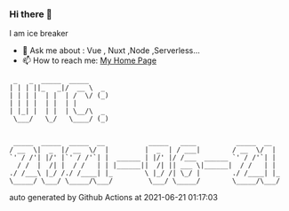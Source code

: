 ### Hi there 👋

I am ice breaker

- 💬 Ask me about : Vue , Nuxt ,Node ,Serverless...
- 📫 How to reach me: [My Home Page](https://icebreaker.top/)

```
 _   _  _____  _____     
| | | ||_   _|/  __ \  _ 
| | | |  | |  | /  \/ (_)
| | | |  | |  | |        
| |_| |  | |  | \__/\  _ 
 \___/   \_/   \____/ (_)
                         
                         
 _____  _____  _____  __           _____   ____          _____  __  
/ __  \|  _  |/ __  \/  |         |  _  | / ___|        / __  \/  | 
`' / /'| |/' |`' / /'`| |  ______ | |/' |/ /___  ______ `' / /'`| | 
  / /  |  /| |  / /   | | |______||  /| || ___ \|______|  / /   | | 
./ /___\ |_/ /./ /____| |_        \ |_/ /| \_/ |        ./ /____| |_
\_____/ \___/ \_____/\___/         \___/ \_____/        \_____/\___/
```

auto generated by Github Actions at 2021-06-21 01:17:03
